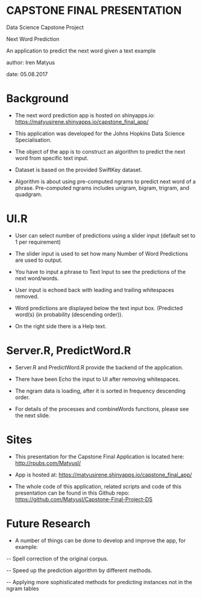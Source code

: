 CAPSTONE FINAL PRESENTATION 
========================================================
Data Science Capstone Project

Next Word Prediction

An application to predict the next word given a text example

author: Iren Matyus

date: 05.08.2017


Background
========================================================


- The next word prediction app is hosted on shinyapps.io: https://matyusirene.shinyapps.io/capstone_final_app/

- This application was developed for the Johns Hopkins Data Science Specialisation. 

- The object of the app is to construct an algorithm to predict the next word from specific text input.

- Dataset is based on the provided SwiftKey dataset.

- Algorithm is about using pre-computed ngrams to predict next word of a phrase. Pre-computed ngrams includes unigram, bigram, trigram, and quadgram.

UI.R
========================================================


- User can select number of predictions using a slider input (default set to 1 per requirement)

- The slider input is used to set how many Number of Word Predictions are used to output.

- You have to input a phrase to Text Input to see the predictions of the next word/words. 

- User input is echoed back with leading and trailing whitespaces removed. 

- Word predictions are displayed below the text input box.
(Predicted word(s) (in probability (descending order)). 

- On the right side there is a Help text.


Server.R, PredictWord.R
========================================================



- Server.R and PredictWord.R provide the backend of the application.

- There have been Echo the input to UI after removing whitespaces.

- The ngram data is loading, after it is sorted in frequency descending order.

- For details of the processes and combineWords functions, please see the next slide.


Sites
========================================================


- This presentation for the Capstone Final Application is located here: http://rpubs.com/MatyusI/

- App is hosted at: https://matyusirene.shinyapps.io/capstone_final_app/

- The whole code of this application, related scripts and code of this presentation can be found in this Github repo: https://github.com/MatyusI/Capstone-Final-Project-DS


Future Research
========================================================



- A number of things can be done to develop and improve the app, for example:

-- Spell correction of the original corpus.

-- Speed up the prediction algorithm by different methods.

-- Applying more sophisticated methods for predicting instances not in the ngram tables


